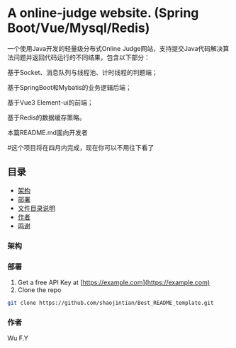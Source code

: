 # A online-judge website. (Spring Boot/Vue/Mysql/Redis)

一个使用Java开发的轻量级分布式Online Judge网站，支持提交Java代码解决算法问题并返回代码运行的不同结果，包含以下部分：

基于Socket、消息队列与线程池、计时线程的判题端；

基于SpringBoot和Mybatis的业务逻辑后端；

基于Vue3 Element-ui的前端；

基于Redis的数据缓存策略。

本篇README.md面向开发者
 
#这个项目将在四月内完成，现在你可以不用往下看了
 
## 目录

- [架构](#架构)
- [部署](#部署)
- [文件目录说明](#文件目录说明)
- [作者](#作者)
- [鸣谢](#鸣谢)


### 架构 

### 部署

1. Get a free API Key at [https://example.com](https://example.com)
2. Clone the repo

```sh
git clone https://github.com/shaojintian/Best_README_template.git
```

### 作者

Wu F.Y

